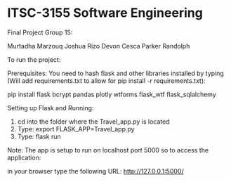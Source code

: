 # ITSC-3155 Software Engineering
 


                      

Final Project Group 15:

Murtadha Marzouq
Joshua Rizo
Devon Cesca 
Parker Randolph

To run the project:

Prerequisites: 
You need to hash flask and other libraries installed by typing (Will add requirements.txt to allow for pip install -r requirements.txt):

pip install flask bcrypt pandas plotly  wtforms flask_wtf flask_sqlalchemy


Setting up Flask and Running: 
1. cd into the folder where the Travel_app.py is located
2. Type: export FLASK_APP=Travel_app.py
3. Type: flask run


Note: The app is setup to run on localhost port 5000 so to access the application:

in your browser type the following URL:
http://127.0.0.1:5000/

